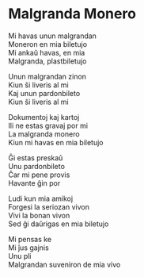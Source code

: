 <!-- eo :: Malgranda Monero :: 2024-07-30 21:14:05 -->

# Malgranda Monero

Mi havas unun malgrandan  
Moneron en mia biletujo  
Mi ankaû havas, en mia  
Malgranda, plastbiletujo  

Unun malgrandan zinon  
Kiun ŝi liveris al mi  
Kaj unun pardonbileto  
Kiun ŝi liveris al mi  

Dokumentoj kaj kartoj  
Ili ne estas gravaj por mi  
La malgranda monero  
Kiun mi havas en mia biletujo  

Ĝi estas preskaû  
Unu pardonbileto  
Ĉar mi pene provis  
Havante ĝin por  

Ludi kun mia amikoj  
Forgesi la seriozan vivon  
Vivi la bonan vivon  
Sed ĝi daûrigas en mia biletujo  

Mi pensas ke  
Mi ĵus gajnis  
Unu pli  
Malgrandan suveniron de mia vivo  
